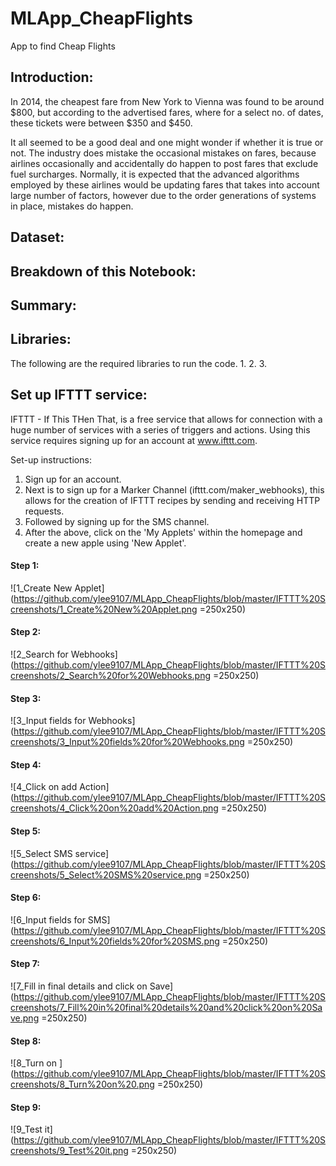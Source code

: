 # MLApp_CheapFlights
App to find Cheap Flights

## Introduction:

In 2014, the cheapest fare from New York to Vienna was found to be around $800, but according to the advertised fares, where for a select no. of dates, these tickets were between $350 and $450. 

It all seemed to be a good deal and one might wonder if whether it is true or not. The industry does mistake the occasional mistakes on fares, because airlines occasionally and accidentally do happen to post fares that exclude fuel surcharges. Normally, it is expected that the advanced algorithms employed by these airlines would be updating fares that takes into account large number of factors, however due to the order generations of systems in place, mistakes do happen.

## Dataset:


## Breakdown of this Notebook:


## Summary:


## Libraries:

The following are the required libraries to run the code.
1.
2.
3.

## Set up IFTTT service:

IFTTT - If This THen That, is a free service that allows for connection with a huge number of services with a series of triggers and actions. Using this service requires signing up for an account at www.ifttt.com. 

Set-up instructions:
1. Sign up for an account.
2. Next is to sign up for a Marker Channel (ifttt.com/maker_webhooks), this allows for the creation of IFTTT recipes by sending and receiving HTTP requests.
3. Followed by signing up for the SMS channel.
4. After the above, click on the 'My Applets' within the homepage and create a new apple using 'New Applet'.

#### Step 1:
![1_Create New Applet](https://github.com/ylee9107/MLApp_CheapFlights/blob/master/IFTTT%20Screenshots/1_Create%20New%20Applet.png =250x250)

#### Step 2:
![2_Search for Webhooks](https://github.com/ylee9107/MLApp_CheapFlights/blob/master/IFTTT%20Screenshots/2_Search%20for%20Webhooks.png =250x250)

#### Step 3:
![3_Input fields for Webhooks](https://github.com/ylee9107/MLApp_CheapFlights/blob/master/IFTTT%20Screenshots/3_Input%20fields%20for%20Webhooks.png =250x250)

#### Step 4:
![4_Click on add Action](https://github.com/ylee9107/MLApp_CheapFlights/blob/master/IFTTT%20Screenshots/4_Click%20on%20add%20Action.png =250x250)

#### Step 5:
![5_Select SMS service](https://github.com/ylee9107/MLApp_CheapFlights/blob/master/IFTTT%20Screenshots/5_Select%20SMS%20service.png =250x250)

#### Step 6:
![6_Input fields for SMS](https://github.com/ylee9107/MLApp_CheapFlights/blob/master/IFTTT%20Screenshots/6_Input%20fields%20for%20SMS.png =250x250)

#### Step 7:
![7_Fill in final details and click on Save](https://github.com/ylee9107/MLApp_CheapFlights/blob/master/IFTTT%20Screenshots/7_Fill%20in%20final%20details%20and%20click%20on%20Save.png =250x250)

#### Step 8:
![8_Turn on ](https://github.com/ylee9107/MLApp_CheapFlights/blob/master/IFTTT%20Screenshots/8_Turn%20on%20.png =250x250)

#### Step 9:
![9_Test it](https://github.com/ylee9107/MLApp_CheapFlights/blob/master/IFTTT%20Screenshots/9_Test%20it.png =250x250)


